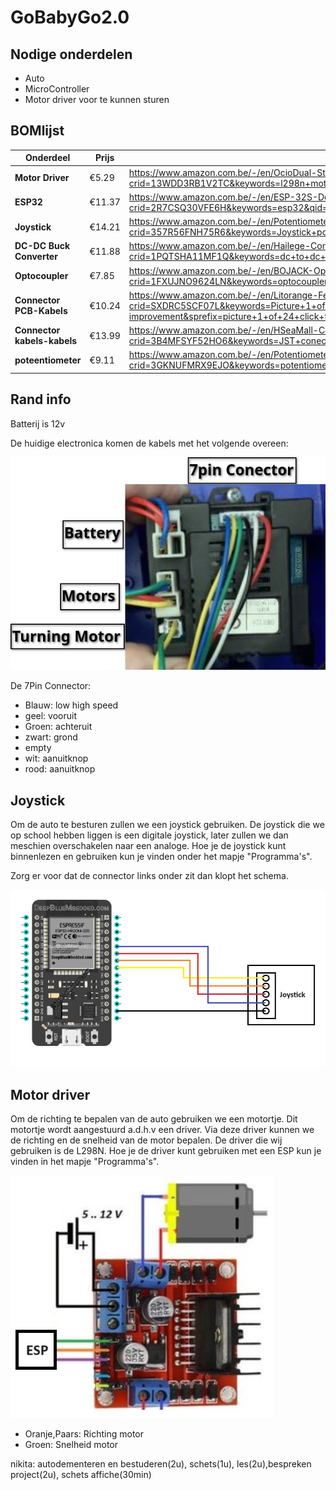 # GoBabyGo2.0

## Nodige onderdelen

- Auto
- MicroController
- Motor driver voor te kunnen sturen

## BOMlijst
| **Onderdeel**            | **Prijs** | **Link**                                                                                                                                                                                                                                                                |
|--------------------------|-----------|-------------------------------------------------------------------------------------------------------------------------------------------------------------------------------------------------------------------------------------------------------------------------|
| **Motor Driver**         | €5.29     | https://www.amazon.com.be/-/en/OcioDual-Stepper-Electronics-Projects-Raspberry/dp/B07YNR5KWP/ref=sr_1_10?crid=13WDD3RB1V2TC&keywords=l298n+motor+driver&qid=1695624708&sprefix=l298n+motor+driver%2Caps%2C69&sr=8-10                                                    |
| **ESP32**                | €11.37    | https://www.amazon.com.be/-/en/ESP-32S-Development-Antenna-Bluetooth-Arduino/dp/B07XH45MWW/ref=sr_1_27?crid=2R7CSQ30VFE6H&keywords=esp32&qid=1695629494&sprefix=esp32%2Caps%2C166&sr=8-27&th=1                                                                          |
| **Joystick**             | €14.21    | https://www.amazon.com.be/-/en/Potentiometer-JH-D202X-R2-Controller-Photography-Accessories/dp/B09J2C4DN5/ref=sr_1_3?crid=357R56FNH75R6&keywords=Joystick+potentiometer+JH-D202X-R4+10K&qid=1695624613&sprefix=joystick+potentiometer+jh-d202x-r4+10k%2Caps%2C66&sr=8-3 |
| **DC-DC Buck Converter** | €11.88    | https://www.amazon.com.be/-/en/Hailege-Converter-1-25-36V-Adjustable-Step-down/dp/B07XRF9NWP/ref=sr_1_7?crid=1PQTSHA11MF1Q&keywords=dc+to+dc+buck+converter+adjustable&qid=1695628749&sprefix=dc+to+dc+buck+converter+adjustable%2Caps%2C71&sr=8-7                      |
| **Optocoupler** | €7.85    | https://www.amazon.com.be/-/en/BOJACK-Optocoupler-Installation-Spacing-Package/dp/B08CXKZ98W/ref=sr_1_6?crid=1FXUJNO9624LN&keywords=optocoupler&qid=1695634939&sprefix=optocoupler%2Caps%2C69&sr=8-6                      |
| **Connector PCB-Kabels** | €10.24    | https://www.amazon.com.be/-/en/Litorange-Female-2-54mm-JST-XH-Connector/dp/B086W9HB3M/ref=sr_1_1?crid=SXDRC5SCF07L&keywords=Picture+1+of+24+Click+to+enlarge+Have+one+to+sell%3F+Sell+it+yourself+Terminal+Board+Connectors+JST+Male+Female&qid=1695648512&s=home-improvement&sprefix=picture+1+of+24+click+to+enlarge+have+one+to+sell+sell+it+yourself+terminal+board+connectors+jst+male+female%2Chome-improvement%2C199&sr=1-1                      |
| **Connector kabels-kabels** | €13.99    | https://www.amazon.com.be/-/en/HSeaMall-Connector-Female-Housing-Assortment/dp/B0716WZ6RW/ref=sr_1_12?crid=3B4MFSYF52HO6&keywords=JST+conector+set&qid=1696247641&s=home-improvement&sprefix=jst+conector+set%2Chome-improvement%2C66&sr=1-12                     |
| **poteentiometer** | €9.11    | https://www.amazon.com.be/-/en/Potentiometer-Rotating-Automotive-Electronics-Multimedia/dp/B09BJMFVMZ/ref=sr_1_11?crid=3GKNUFMRX9EJO&keywords=potentiometer+10k&qid=1696248212&s=home-improvement&sprefix=potentiometer+10k%2Chome-improvement%2C259&sr=1-11                      |


## Rand info

Batterij is 12v 

De huidige electronica komen de kabels met het volgende overeen:

![Driver](./Img/DriverPicture.jpg)

De 7Pin Connector:
- Blauw: low high speed
- geel: vooruit
- Groen: achteruit
- zwart: grond
- empty
- wit: aanuitknop
- rood: aanuitknop

## Joystick
Om de auto te besturen zullen we een joystick gebruiken. De joystick die we op school hebben liggen is een digitale joystick,
later zullen we dan meschien overschakelen naar een analoge. Hoe je de joystick kunt binnenlezen en gebruiken kun je vinden onder het 
mapje "Programma's".

Zorg er voor dat de connector links onder zit dan klopt het schema.

![Aansluitschema Joystick](./Img/Aansluitschema_Joystick.jpg)

## Motor driver
Om de richting te bepalen van de auto gebruiken we een motortje. Dit motortje wordt aangestuurd a.d.h.v een driver. 
Via deze driver kunnen we de richting en de snelheid van de motor bepalen. De driver die wij gebruiken is de L298N.
Hoe je de driver kunt gebruiken met een ESP kun je vinden in het mapje "Programma's".

![Aansluitschema Driver](./Img/Aansluitschema%20L298N%20H-brug.jpg) 

- Oranje,Paars: Richting motor
- Groen: Snelheid motor

nikita: autodementeren en bestuderen(2u), schets(1u), les(2u),bespreken project(2u), schets affiche(30min)

